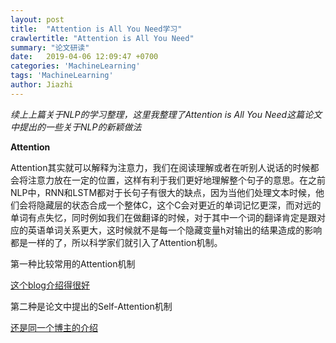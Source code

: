 ```yaml
---
layout: post
title:  "Attention is All You Need学习"
crawlertitle: "Attention is All You Need"
summary: "论文研读"
date:   2019-04-06 12:09:47 +0700
categories: 'MachineLearning'
tags: 'MachineLearning'
author: Jiazhi
---
```

*续上上篇关于NLP的学习整理，这里我整理了Attention is All You Need这篇论文中提出的一些关于NLP的新颖做法*

**Attention**

Attention其实就可以解释为注意力，我们在阅读理解或者在听别人说话的时候都会将注意力放在一定的位置，这样有利于我们更好地理解整个句子的意思。在之前NLP中，RNN和LSTM都对于长句子有很大的缺点，因为当他们处理文本时候，他们会将隐藏层的状态合成一个整体C，这个C会对更近的单词记忆更深，而对远的单词有点失忆，同时例如我们在做翻译的时候，对于其中一个词的翻译肯定是跟对应的英语单词关系更大，这时候就不是每一个隐藏变量h对输出的结果造成的影响都是一样的了，所以科学家们就引入了Attention机制。

第一种比较常用的Attention机制

[这个blog介绍得很好](http://www.cnblogs.com/robert-dlut/p/5952032.html)

第二种是论文中提出的Self-Attention机制

[还是同一个博主的介绍](https://www.cnblogs.com/robert-dlut/p/8638283.html)
